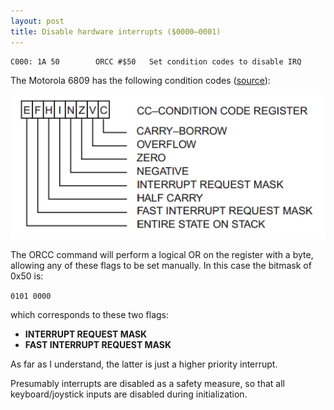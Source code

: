 ```yaml
---
layout: post
title: Disable hardware interrupts ($0000—0001)
---
```


```
C000: 1A 50        ORCC #$50   Set condition codes to disable IRQ
```

The Motorola 6809 has the following condition codes ([source](http://retro.co.za/6809/documents/Byte_6809_Articles.pdf "source")):

![Condition codes register for the 6809](../images/6809_condition_code_register.png "6809 Condition Codes Register")

The ORCC command will perform a logical OR on the register with a byte, allowing any of these flags to be set manually. In this case the bitmask of 0x50 is:

`0101 0000`

which corresponds to these two flags:

 - **INTERRUPT REQUEST MASK**
 -  **FAST INTERRUPT REQUEST MASK**

As far as I understand, the latter is just a higher priority interrupt.

Presumably interrupts are disabled as a safety measure, so that all keyboard/joystick inputs are disabled during initialization.
